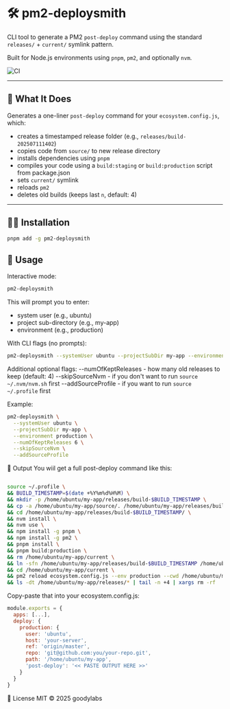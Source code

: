 # 🛠️ pm2-deploysmith

CLI tool to generate a PM2 `post-deploy` command using the standard `releases/` + `current/` symlink pattern.

Built for Node.js environments using `pnpm`, `pm2`, and optionally `nvm`.

![CI](https://github.com/goodylabs/pm2-deploysmith/actions/workflows/ci.yml/badge.svg)

---

## 🚀 What It Does

Generates a one-liner `post-deploy` command for your `ecosystem.config.js`, which:

- creates a timestamped release folder (e.g., `releases/build-202507111402`)
- copies code from `source/` to new release directory
- installs dependencies using `pnpm`
- compiles your code using a `build:staging` or `build:production` script from package.json
- sets `current/` symlink
- reloads `pm2`
- deletes old builds (keeps last `n`, default: 4)

---

## 🧑‍💻 Installation

```bash
pnpm add -g pm2-deploysmith
```


## 🏃 Usage

Interactive mode:

```bash
pm2-deploysmith
```

This will prompt you to enter:

* system user (e.g., ubuntu)
* project sub-directory (e.g., my-app)
* environment (e.g., production)

With CLI flags (no prompts):
```bash
pm2-deploysmith --systemUser ubuntu --projectSubDir my-app --environment production
```

Additional optional flags:
--numOfKeptReleases - how many old releases to keep (default: 4)
--skipSourceNvm - if you don't want to run `source ~/.nvm/nvm.sh` first
--addSourceProfile - if you want to run `source ~/.profile` first

Example:

```bash
pm2-deploysmith \
  --systemUser ubuntu \
  --projectSubDir my-app \
  --environment production \
  --numOfKeptReleases 6 \
  --skipSourceNvm \
  --addSourceProfile
```

🧪 Output
You wiil get a full post-deploy command like this:

```bash

source ~/.profile \
&& BUILD_TIMESTAMP=$(date +%Y%m%d%H%M) \
&& mkdir -p /home/ubuntu/my-app/releases/build-$BUILD_TIMESTAMP \
&& cp -a /home/ubuntu/my-app/source/. /home/ubuntu/my-app/releases/build-$BUILD_TIMESTAMP/ \
&& cd /home/ubuntu/my-app/releases/build-$BUILD_TIMESTAMP/ \
&& nvm install \
&& nvm use \
&& npm install -g pnpm \
&& npm install -g pm2 \
&& pnpm install \
&& pnpm build:production \
&& rm /home/ubuntu/my-app/current \
&& ln -sfn /home/ubuntu/my-app/releases/build-$BUILD_TIMESTAMP /home/ubuntu/my-app/current \
&& cd /home/ubuntu/my-app/current \
&& pm2 reload ecosystem.config.js --env production --cwd /home/ubuntu/my-app/current \
&& ls -dt /home/ubuntu/my-app/releases/* | tail -n +4 | xargs rm -rf

```

Copy-paste that into your ecosystem.config.js:

```js
module.exports = {
  apps: [...],
  deploy: {
    production: {
      user: 'ubuntu',
      host: 'your-server',
      ref: 'origin/master',
      repo: 'git@github.com:you/your-repo.git',
      path: '/home/ubuntu/my-app',
      'post-deploy': '<< PASTE OUTPUT HERE >>'
    }
  }
}
```

📄 License
MIT © 2025 goodylabs
